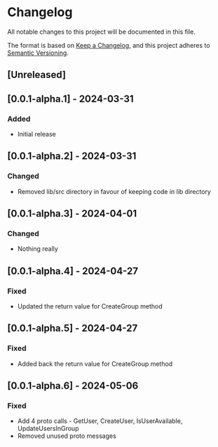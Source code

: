 # Changelog

All notable changes to this project will be documented in this file.

The format is based on [Keep a Changelog](https://keepachangelog.com/en/1.0.0/),
and this project adheres to [Semantic Versioning](https://semver.org/spec/v2.0.0.html).

## [Unreleased]

## [0.0.1-alpha.1] - 2024-03-31

### Added

- Initial release

## [0.0.1-alpha.2] - 2024-03-31

### Changed

- Removed lib/src directory in favour of keeping code in lib directory

## [0.0.1-alpha.3] - 2024-04-01

### Changed

- Nothing really

## [0.0.1-alpha.4] - 2024-04-27

### Fixed

- Updated the return value for CreateGroup method


## [0.0.1-alpha.5] - 2024-04-27

### Fixed

- Added back the return value for CreateGroup method

## [0.0.1-alpha.6] - 2024-05-06

### Fixed

- Add 4 proto calls - GetUser, CreateUser, IsUserAvailable, UpdateUsersInGroup
- Removed unused proto messages

<!-- template
## [Version] - Date

### Added

- New features

### Changed

- Changes in existing functionality

### Deprecated

- Soon-to-be removed features

### Removed

- Now removed features

### Fixed

- Bug fixes

### Security

- In case of vulnerabilities
-->
